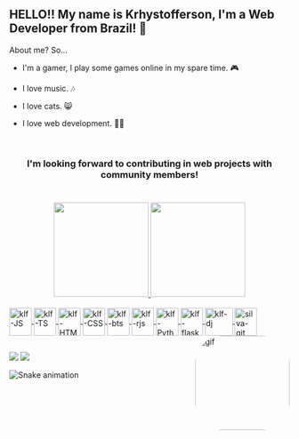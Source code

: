 
## HELLO!! My name is Krhystofferson, I'm a Web Developer from Brazil! 🖖

About me? So...

- I'm a gamer, I play some games online in my spare time. 🎮

- I love music. 🎶

- I love cats. 😸

- I love web development. 👨‍💻


<br/>


<div align="center">
  <h3>I'm looking forward to contributing in web projects with community members!<h3/>
 </div>
<br/>




<div align="center">
  <a href="https://github.com/KrhystFerrari">
  <img height="170em" src="https://github-readme-stats.vercel.app/api?username=KrhystFerrari&show_icons=true&theme=dark&include_all_commits=true&count_private=true"/>
  <img height="170em" src="https://github-readme-stats.vercel.app/api/top-langs/?username=KrhystFerrari&layout=compact&langs_count=8&theme=dark"/>
</div>
<div style="display: inline_block"><br>

  <img align="center" alt="klf-JS" height="50" width="40" src="https://cdn.jsdelivr.net/gh/devicons/devicon/icons/javascript/javascript-original.svg">
  <img align="center" alt="klf-TS" height="50" width="40" src="https://cdn.jsdelivr.net/gh/devicons/devicon/icons/typescript/typescript-original.svg">
  <img align="center" alt="klf-HTML" height="50" width="40" src="https://cdn.jsdelivr.net/gh/devicons/devicon/icons/html5/html5-original.svg">
  <img align="center" alt="klf-CSS" height="50" width="40" src="https://cdn.jsdelivr.net/gh/devicons/devicon/icons/css3/css3-original.svg">
  <img align="center" alt="klf-bts" height="50" width="40" src="https://cdn.jsdelivr.net/gh/devicons/devicon/icons/bootstrap/bootstrap-original.svg">
  <img align="center" alt="klf-rjs" height="50" width="40" src="https://cdn.jsdelivr.net/gh/devicons/devicon/icons/react/react-original.svg">
  <img align="center" alt="klf-Python" height="50" width="40" src="https://cdn.jsdelivr.net/gh/devicons/devicon/icons/python/python-original.svg">
  <img align="center" alt="klf-flask" height="50" width="40" src="https://cdn.jsdelivr.net/gh/devicons/devicon/icons/flask/flask-original.svg">
  <img align="center" alt="klf-dj" height="50" width="50" src="https://cdn.jsdelivr.net/gh/devicons/devicon/icons/django/django-plain.svg">
  <img align="center" alt="silva-git" height="50" width="40" src="https://cdn.jsdelivr.net/gh/devicons/devicon/icons/git/git-original.svg">
  <img align="right" alt="gif" height="170" style="border-radius:50px;" src="https://media3.giphy.com/media/ypcExtSoEejLkxAsja/giphy.webp">
</div>
  
  ##
 
<div> 
  <a href="https://www.linkedin.com/in/krhystofferson-ferrari-011385234/" target="_blank"><img src="https://img.shields.io/badge/-LinkedIn-%230077B5?style=for-the-badge&logo=linkedin&logoColor=white" target="_blank"></a> 
  <a href="mailto:krhystoffersonf@gmail.com" target="_blank"><img src="https://img.shields.io/badge/Gmail-D14836?style=for-the-badge&logo=gmail&logoColor=white"></a>
 
 ![Snake animation](https://github.com/KrhystFerrari/KrhystFerrari/blob/output/github-contribution-grid-snake.svg)
 
</div>
